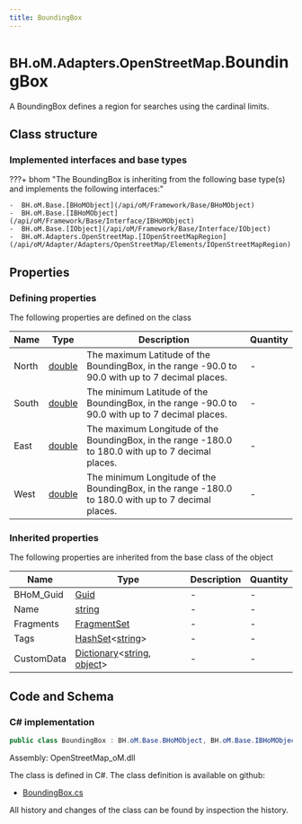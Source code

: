 ```yaml
---
title: BoundingBox
---
```


# <small>BH.oM.Adapters.OpenStreetMap.</small>**BoundingBox**

A BoundingBox defines a region for searches using the cardinal limits.

## Class structure

### Implemented interfaces and base types

???+ bhom "The BoundingBox is inheriting from the following base type(s) and implements the following interfaces:"

    -  BH.oM.Base.[BHoMObject](/api/oM/Framework/Base/BHoMObject)
    -  BH.oM.Base.[IBHoMObject](/api/oM/Framework/Base/Interface/IBHoMObject)
    -  BH.oM.Base.[IObject](/api/oM/Framework/Base/Interface/IObject)
    -  BH.oM.Adapters.OpenStreetMap.[IOpenStreetMapRegion](/api/oM/Adapter/Adapters/OpenStreetMap/Elements/IOpenStreetMapRegion)


## Properties



### Defining properties

The following properties are defined on the class

| Name             | Type             | Description      | Quantity         |
|------------------|------------------|------------------|------------------|
| North | [double](https://learn.microsoft.com/en-us/dotnet/api/System.Double?view=netstandard-2.0) | The maximum Latitude of the BoundingBox, in the range -90.0 to 90.0 with up to 7 decimal places. | - |
| South | [double](https://learn.microsoft.com/en-us/dotnet/api/System.Double?view=netstandard-2.0) | The minimum Latitude of the BoundingBox, in the range -90.0 to 90.0 with up to 7 decimal places. | - |
| East | [double](https://learn.microsoft.com/en-us/dotnet/api/System.Double?view=netstandard-2.0) | The maximum Longitude of the BoundingBox, in the range -180.0 to 180.0 with up to 7 decimal places. | - |
| West | [double](https://learn.microsoft.com/en-us/dotnet/api/System.Double?view=netstandard-2.0) | The minimum Longitude of the BoundingBox, in the range -180.0 to 180.0 with up to 7 decimal places. | - |


### Inherited properties
The following properties are inherited from the base class of the object

| Name             | Type             | Description      | Quantity         |
|------------------|------------------|------------------|------------------|
| BHoM_Guid | [Guid](https://learn.microsoft.com/en-us/dotnet/api/System.Guid?view=netstandard-2.0) | - | - |
| Name | [string](https://learn.microsoft.com/en-us/dotnet/api/System.String?view=netstandard-2.0) | - | - |
| Fragments | [FragmentSet](/api/oM/Framework/Base/FragmentSet) | - | - |
| Tags | [HashSet](https://learn.microsoft.com/en-us/dotnet/api/System.Collections.Generic.HashSet-1?view=netstandard-2.0)&lt;[string](https://learn.microsoft.com/en-us/dotnet/api/System.String?view=netstandard-2.0)&gt; | - | - |
| CustomData | [Dictionary](https://learn.microsoft.com/en-us/dotnet/api/System.Collections.Generic.Dictionary-2?view=netstandard-2.0)&lt;[string](https://learn.microsoft.com/en-us/dotnet/api/System.String?view=netstandard-2.0), [object](https://learn.microsoft.com/en-us/dotnet/api/System.Object?view=netstandard-2.0)&gt; | - | - |


## Code and Schema

### C# implementation

``` C# title="C#"
public class BoundingBox : BH.oM.Base.BHoMObject, BH.oM.Base.IBHoMObject, BH.oM.Base.IObject, BH.oM.Adapters.OpenStreetMap.IOpenStreetMapRegion
```

Assembly: OpenStreetMap_oM.dll

The class is defined in C#. The class definition is available on github:

- [BoundingBox.cs](https://github.com/BHoM/OpenStreetMap_Toolkit/blob/develop/OpenStreetMap_oM/Elements\BoundingBox.cs)

All history and changes of the class can be found by inspection the history.
